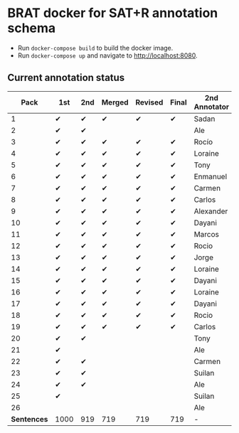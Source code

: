 # BRAT docker for SAT+R annotation schema

* Run `docker-compose build` to build the docker image.
* Run `docker-compose up` and navigate to [http://localhost:8080](http://localhost:8080).

## Current annotation status

| **Pack**      | **1st** | **2nd** | **Merged** | **Revised** | **Final** | **2nd Annotator** |
|--|--|--|--|--|--|--|
|  1 | ✔ | ✔ | ✔ | ✔ | ✔ | Sadan     |
|  2 | ✔ | ✔ |   |   |   | Ale       |
|  3 | ✔ | ✔ | ✔ | ✔ | ✔ | Rocío     |
|  4 | ✔ | ✔ | ✔ | ✔ | ✔ | Loraine   |
|  5 | ✔ | ✔ | ✔ | ✔ | ✔ | Tony      |
|  6 | ✔ | ✔ | ✔ | ✔ | ✔ | Enmanuel  |
|  7 | ✔ | ✔ | ✔ | ✔ | ✔ | Carmen    |
|  8 | ✔ | ✔ | ✔ | ✔ | ✔ | Carlos    |
|  9 | ✔ | ✔ | ✔ | ✔ | ✔ | Alexander |
| 10 | ✔ | ✔ | ✔ | ✔ | ✔ | Dayani    |
| 11 | ✔ | ✔ | ✔ | ✔ | ✔ | Marcos    |
| 12 | ✔ | ✔ | ✔ | ✔ | ✔ | Rocio     |
| 13 | ✔ | ✔ | ✔ | ✔ | ✔ | Jorge     |
| 14 | ✔ | ✔ | ✔ | ✔ | ✔ | Loraine   |
| 15 | ✔ | ✔ | ✔ | ✔ | ✔ | Dayani    |
| 16 | ✔ | ✔ | ✔ | ✔ | ✔ | Loraine   |
| 17 | ✔ | ✔ | ✔ | ✔ | ✔ | Dayani    |
| 18 | ✔ | ✔ | ✔ | ✔ | ✔ | Rocio     |
| 19 | ✔ | ✔ | ✔ | ✔ | ✔ | Carlos    |
| 20 | ✔ | ✔ |   |   |   | Tony      |
| 21 | ✔ |   |   |   |   | Ale       |
| 22 | ✔ | ✔ |   |   |   | Carmen    |
| 23 | ✔ | ✔ |   |   |   | Suilan    |
| 24 | ✔ | ✔ |   |   |   | Ale       |
| 25 | ✔ |   |   |   |   | Suilan    |
| 26 |   |   |   |   |   | Ale       |
| **Sentences** | 1000 | 919 | 719 | 719 | 719 | - |
